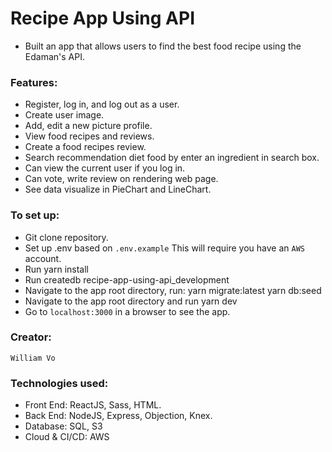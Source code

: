 # Recipe App Using API
* Built an app that allows users to find the best food recipe using the Edaman's API.
### Features:
* Register, log in, and log out as a user.
* Create user image.
* Add, edit a new picture profile.
* View food recipes and reviews.
* Create a food recipes review.
* Search recommendation diet food by enter an ingredient in search box.
* Can view the current user if you log in.
* Can vote, write review on rendering web page.
* See data visualize in PieChart and LineChart.

### To set up:
* Git clone repository. 
* Set up .env based on `.env.example` This will require you have an `AWS` account.
* Run yarn install
* Run createdb recipe-app-using-api_development
* Navigate to the app root directory, run:
		yarn migrate:latest
		yarn db:seed
* Navigate to the app root directory and run yarn dev
* Go to `localhost:3000` in a browser to see the app.
	
### Creator:
	William Vo
	
### Technologies used:
* Front End: ReactJS, Sass, HTML.
* Back End: NodeJS, Express, Objection, Knex.
* Database: SQL, S3
* Cloud & CI/CD: AWS
         
               
